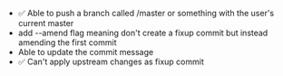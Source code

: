 
* ✅ Able to push a branch called <username>/master or something with the user's current master
* add --amend flag meaning don't create a fixup commit but instead amending the first commit
* Able to update the commit message
* ✅ Can't apply upstream changes as fixup commit
